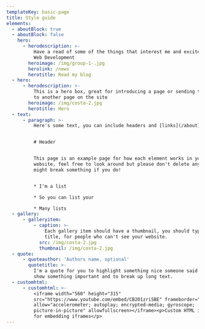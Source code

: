 ```yaml
---
templateKey: basic-page
title: Style guide
elements:
  - aboutBlock: true
  - aboutBlock: false
    hero:
      - herodescription: >-
          Have a read of some of the things that interest me and excite me about
          Web Development
        heroimage: /img/group-1-.jpg
        herolink: /news
        herotitle: Read my blog
  - hero:
      - herodescription: >-
          This is a hero box, great for introducing a page or sending the user
          to another page on the site
        heroimage: /img/costa-2.jpg
        herotitle: Hero
  - text:
      - paragraph: >-
          Here's some text, you can include headers and [links](/about)


          # Header


          This page is an example page for how each element works in your
          website, feel free to look around but please don't delete anything. It
          might break something if you do!


          * I'm a list

          * So you can list your

          * Many lists
  - gallery:
      - galleryitem:
          - caption: >-
              Each gallery item should have a thumbnail, you should type in a
              title, for people who can't see your website.
            src: /img/costa-2.jpg
            thumbnail: /img/costa-2.jpg
  - quote:
      - quoteauthor: 'Authors name, optional'
        quotetitle: >-
          I'm a quote for you to highlight something nice someone said or to
          show something important and to break up long text.
  - customhtml:
      - customhtml: >-
          <iframe width="560" height="315"
          src="https://www.youtube.com/embed/CB2O1zriSBE" frameborder="0"
          allow="accelerometer; autoplay; encrypted-media; gyroscope;
          picture-in-picture" allowfullscreen></iframe><p>Custom HTML is perfect
          for embedding iframes</p>
---
```


